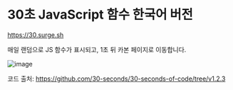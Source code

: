 # 30초 JavaScript 함수 한국어 버전

https://30.surge.sh

매일 랜덤으로 JS 함수가 표시되고, 1초 뒤 카본 페이지로 이동합니다.

![image](https://user-images.githubusercontent.com/22253556/148953976-32b5a5f0-3b60-47a1-a218-5b71dbadb67f.png)

코드 출처: https://github.com/30-seconds/30-seconds-of-code/tree/v1.2.3
